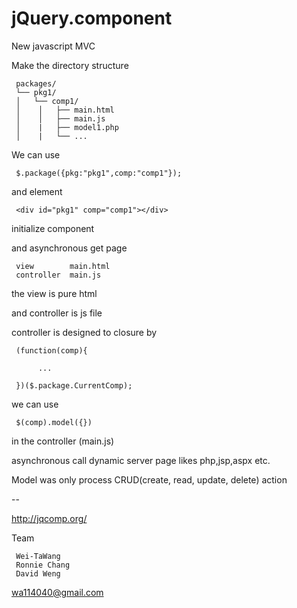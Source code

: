 jQuery.component
=================

New javascript MVC

Make the directory structure

     packages/
     └── pkg1/
     │   └── comp1/
     │    │   ├── main.html
     │    │   ├── main.js
     │    |   ├── model1.php
     │    |   └── ...

We can use 

     $.package({pkg:"pkg1",comp:"comp1"}); 

and element

     <div id="pkg1" comp="comp1"></div>

initialize component

and asynchronous get page

     view        main.html  
     controller  main.js

the view is pure html

and controller is js file 

controller is designed to closure by

     (function(comp){
          
          ...
          
     })($.package.CurrentComp);


we can use 

     $(comp).model({}) 

in the controller (main.js)

asynchronous call dynamic server page likes php,jsp,aspx etc.

Model was only process CRUD(create, read, update, delete) action

--

http://jqcomp.org/

Team

     Wei-TaWang
     Ronnie Chang
     David Weng

wa114040@gmail.com

